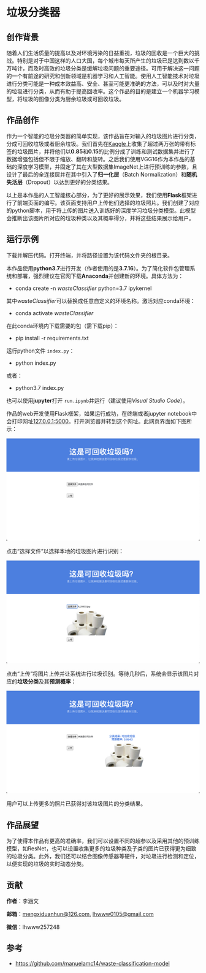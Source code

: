 # 垃圾分类器

## 创作背景

随着人们生活质量的提高以及对环境污染的日益重视，垃圾的回收是一个巨大的挑战。特别是对于中国这样的人口大国，每个城市每天所产生的垃圾已是达到数以千万吨计，而及时高效的垃圾分类是缓解垃圾问题的重要途径。可用于解决这一问题的一个有前途的研究和创新领域是机器学习和人工智能。使用人工智能技术对垃圾进行分类可能是一种成本效益高、安全、甚至可能更准确的方法，可以及时对大量的垃圾进行分类，从而有助于提高回收率。这个作品的目的是建立一个机器学习模型，将垃圾的图像分类为厨余垃圾或可回收垃圾。

## 作品创作

作为一个智能的垃圾分类器的简单实现，该作品旨在对输入的垃圾图片进行分类，分成可回收垃圾或者厨余垃圾。我们首先在[Kaggle](https://www.kaggle.com/techsash/waste-classification-data)上收集了超过两万张的带有标签的垃圾图片，并将他们以**0.85**和**0.15**的比例分成了训练和测试数据集并进行了数据增强包括但不限于缩放、翻转和旋转。之后我们使用VGG16作为本作品的基础的深度学习模型，并固定了其在大型数据集ImageNet上进行预训练的参数，且设计了最后的全连接层并在其中引入了**归一化层**（Batch Normalization）和**随机失活层**（Dropout）以达到更好的分类结果。

以上是本作品的人工智能核心部分，为了更好的展示效果，我们使用**Flask**框架进行了前端页面的编写。该页面支持用户上传他们选择的垃圾照片。我们创建了对应的python脚本，用于将上传的图片送入训练好的深度学习垃圾分类模型。此模型会推断出该图片所对应的垃圾种类以及其概率得分，并将这些结果展示给用户。

## 运行示例

下载并解压代码。打开终端，并将路径设置为该代码文件夹的根目录。

本作品使用**python3.7**进行开发（作者使用的是**3.7.16**）。为了简化软件包管理系统和部署，强烈建议在官网下载**Anaconda**并创建新的环境。具体方法为：

- conda create -n *wasteClassifier* python=3.7 ipykernel

其中*wasteClassifier*可以替换成任意自定义的环境名称。激活对应conda环境：

- conda activate *wasteClassifier*

在此conda环境内下载需要的包（需下载pip）：

- pip install -r requirements.txt

运行python文件 `index.py`：

- python index.py

或者：

- python3.7 index.py

也可以使用**jupyter**打开 `run.ipynb`并运行（建议使用*Visual Studio Code*）。

作品的web开发使用Flask框架，如果运行成功，在终端或者jupyter notebook中会打印网址[127.0.0.1:5000](127.0.0.1:5000)。打开浏览器并转到这个网址。此网页界面如下图所示：

![开始界面](example/wc1_interface.png)

点击“选择文件”以选择本地的垃圾图片进行识别：

![选择图片](example/wc1_upload.png)

点击“上传”将图片上传并让系统进行垃圾识别。等待几秒后，系统会显示该图片对应的**垃圾分类**及其**预测概率**：

![选择图片](example/wc1_result.png)

用户可以上传更多的照片已获得对该垃圾图片的分类结果。

## 作品展望

为了使得本作品有更高的准确率，我们可以设置不同的超参以及采用其他的预训练模型，如ResNet，也可以设置收集更多的垃圾种类及子类的图片已获得更为细致的垃圾分类。此外，我们还可以结合图像传感器等硬件，对垃圾进行检测和定位，以便实现的垃圾的实时动态分类。

## 贡献

**作者**：李涵文

**邮箱**：mengxiduanhun@126.com, lhwww0105@gmail.com

**微信**：lhwww257248

## 参考

- https://github.com/manuelamc14/waste-classification-model
